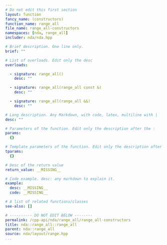 ```yaml
---
# Do not edit this first section
layout: function
fancy_name: (constructors)
function_name: range_all
file_name: range_all-constructors
namespaces: [nda, range_all]
includer: nda/nda.hpp

# Brief description. One line only.
brief: ""

# List of overloads. Edit only the desc
overloads:

  - signature: range_all()
    desc: ""

  - signature: range_all(range_all const &)
    desc: ""

  - signature: range_all(range_all &&)
    desc: ""

# Long description. Any Markdown, with code, latex, multiline with |
desc: ""

# Parameters of the function. Edit only the description after the :
params:
  {}

# Template parameters of the function. Edit only the description after the :
tparams:
  {}

# Desc of the return value
return_value: __MISSING__

# Code example. desc: any markdown to explain it.
example:
  desc: __MISSING__
  code: __MISSING__

# A list of related functions/classes
see-also: []

# ---------- DO NOT EDIT BELOW --------
permalink: /cpp-api/nda/range_all/range_all-constructors
title: nda::range_all::range_all
parent: nda::range_all
source: nda/layout/range.hpp
...
```


